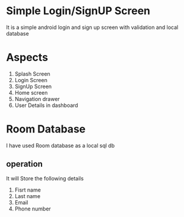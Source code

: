 # Simple Login/SignUP Screen 
It is a simple android login and sign up screen with validation and local database

# Aspects
1. Splash Screen 
2. Login Screen
3. SignUp Screen
4. Home screen
5. Navigation drawer
6. User Details in dashboard

# Room Database
I have used Room database as a local sql db
## operation
It will Store the following details
1. Fisrt name
2. Last name
3. Email
4. Phone number

